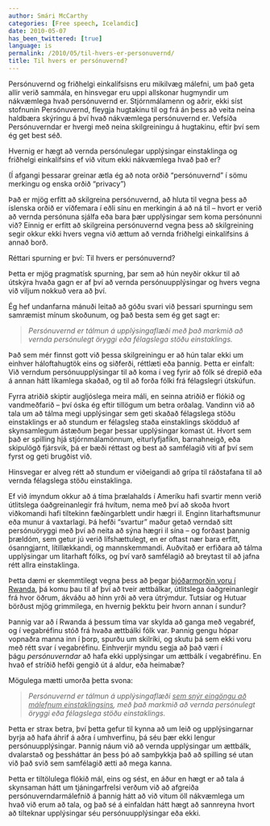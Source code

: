 ```yaml
---
author: Smári McCarthy
categories: [Free speech, Icelandic]
date: 2010-05-07
has_been_twittered: [true]
language: is
permalink: /2010/05/til-hvers-er-personuvernd/
title: Til hvers er persónuvernd?
---
```

<p class="wp-flattr-button">
  <a class="FlattrButton" style="display:none;" href="http://www.smarimccarthy.is/2010/05/til-hvers-er-personuvernd/" title="Til hvers er persónuvernd?" rev="flattr;uid:smarimc;language:en_GB;category:text;button:compact;">Persónuvernd og friðhelgi einkalífsisns eru mikilvæg málefni, um það geta allir verið sammála, en hinsvegar eru uppi allskonar hugmyndir um nákvæmlega hvað persónuvernd er. Stjórnmálamenn og aðrir, ekki síst stofnunin Persónuvernd, fleygja hugtakinu til og frá án þess að veita neina haldbæra skýringu á því hvað nákvæmlega persónuvernd er. Vefsíða Persónuverndar er hvergi með neina skilgreiningu á hugtakinu, eftir því sem ég get best séð. Hvernig er hægt að vernda persónulegar upplýsingar einstaklinga og friðhelgi einkalífsins ef við vitum ekki nákvæmlega hvað það er? (Í afgangi þessarar greinar ætla ég að nota orðið "persónuvernd" í sömu merkingu og enska orðið "privacy") Það er mjög erfitt að skilgreina persónuvernd, að hluta til vegna þess að íslenska orðið er víðfemara í eðli sínu en merkingin á að ná til - hvort er verið að vernda persónuna sjálfa eða bara þær upplýsingar sem koma persónunni við? Einnig </a>
</p>

Persónuvernd og friðhelgi einkalífsisns eru mikilvæg málefni, um það geta allir verið sammála, en hinsvegar eru uppi allskonar hugmyndir um nákvæmlega hvað persónuvernd er. Stjórnmálamenn og aðrir, ekki síst stofnunin Persónuvernd, fleygja hugtakinu til og frá án þess að veita neina haldbæra skýringu á því hvað nákvæmlega persónuvernd er. Vefsíða Persónuverndar er hvergi með neina skilgreiningu á hugtakinu, eftir því sem ég get best séð.

Hvernig er hægt að vernda persónulegar upplýsingar einstaklinga og friðhelgi einkalífsins ef við vitum ekki nákvæmlega hvað það er?

(Í afgangi þessarar greinar ætla ég að nota orðið &#8220;persónuvernd&#8221; í sömu merkingu og enska orðið &#8220;privacy&#8221;)

Það er mjög erfitt að skilgreina persónuvernd, að hluta til vegna þess að íslenska orðið er víðfemara í eðli sínu en merkingin á að ná til &#8211; hvort er verið að vernda persónuna sjálfa eða bara þær upplýsingar sem koma persónunni við? Einnig er erfitt að skilgreina persónuvernd vegna þess að skilgreining segir okkur ekki hvers vegna við ættum að vernda friðhelgi einkalífsins á annað borð.

Réttari spurning er því: Til hvers er persónuvernd?

Þetta er mjög pragmatísk spurning, þar sem að hún neyðir okkur til að útskýra hvaða gagn er af því að vernda persónuupplýsingar og hvers vegna við viljum nokkuð vera að því.

Ég hef undanfarna mánuði leitað að góðu svari við þessari spurningu sem samræmist mínum skoðunum, og það besta sem ég get sagt er:

> *Persónuvernd er tálmun á upplýsingaflæði með það markmið að vernda persónulegt öryggi eða félagslega stöðu einstaklings.*

Það sem mér finnst gott við þessa skilgreiningu er að hún talar ekki um einhver háloftahugtök eins og siðferði, réttlæti eða þannig. Þetta er einfalt: Við verndum persónuupplýsingar til að koma í veg fyrir að fólk sé drepið eða á annan hátt líkamlega skaðað, og til að forða fólki frá félagslegri útskúfun.

Fyrra atriðið skiptir augljóslega meira máli, en seinna atriðið er flókið og vandmeðfarið &#8211; því óska ég eftir tillögum um betra orðalag. Vandinn við að tala um að tálma megi upplýsingar sem geti skaðað félagslega stöðu einstaklings er að stundum er félagsleg staða einstaklings sködduð af skynsamlegum ástæðum þegar þessar upplýsingar komast út. Hvort sem það er spilling hjá stjórnmálamönnum, eiturlyfjafíkn, barnahneigð, eða skipulögð fjársvik, þá er bæði réttast og best að samfélagið viti af því sem fyrst og geti brugðist við.

Hinsvegar er alveg rétt að stundum er viðeigandi að grípa til ráðstafana til að vernda félagslega stöðu einstaklinga.

Ef við ímyndum okkur að á tíma þrælahalds í Ameríku hafi svartir menn verið útlitslega óaðgreinanlegir frá hvítum, nema með því að skoða hvort viðkomandi hafi tiltekinn fæðingarblett undir hægri il. Enginn litarhaftsmunur eða munur á vaxtarlagi. Þá hefði &#8220;svartur&#8221; maður getað verndað sitt persónuöryggi með því að neita að sýna hægri il sína &#8211; og forðast þannig þrældóm, sem getur jú verið lífshættulegt, en er oftast nær bara erfitt, ósanngjarnt, lítillækkandi, og mannskemmandi. Auðvitað er erfiðara að tálma upplýsingar um litarhaft fólks, og því varð samfélagið að breytast til að jafna rétt allra einstaklinga.

Þetta dæmi er skemmtilegt vegna þess að þegar [þjóðarmorðin voru í Rwanda][1], þá komu þau til af því að tveir ættbálkar, útlitslega óaðgreinanlegir frá hvor öðrum, ákváðu að hinn yrði að vera útrýmdur. Tutsiar og Hutuar börðust mjög grimmilega, en hvernig þekktu þeir hvorn annan í sundur?

Þannig var að í Rwanda á þessum tíma var skylda að ganga með vegabréf, og í vegabréfinu stóð frá hvaða ættbálki fólk var. Þannig gengu hópar vopnaðra manna inn í þorp, spurðu um skilríki, og skutu þá sem ekki voru með rétt svar í vegabréfinu. Einhverjir myndu segja að það væri í þágu *persónuverndar* að hafa ekki upplýsingar um ættbálk í vegabréfinu. En hvað ef stríðið hefði gengið út á aldur, eða heimabæ?

Mögulega mætti umorða þetta svona:

> *Persónuvernd er tálmun á upplýsingaflæði <span style="text-decoration: underline;">sem snýr eingöngu að málefnum einstaklingsins</span>, með það markmið að vernda persónulegt öryggi eða félagslega stöðu einstaklings.*

Þetta er strax betra, því þetta gefur til kynna að um leið og upplýsingarnar byrja að hafa áhrif á aðra í umhverfinu, þá séu þær ekki lengur persónuupplýsingar. Þannig náum við að vernda upplýsingar um ættbálk, dvalarstað og þessháttar án þess þó að samþykkja það að spilling sé utan við það svið sem samfélagið ætti að mega kanna.

Þetta er tiltölulega flókið mál, eins og sést, en áður en hægt er að tala á skynsaman hátt um tjáningarfrelsi verðum við að afgreiða persónuverndarmálefnið á þannig hátt að við vitum öll nákvæmlega um hvað við erum að tala, og það sé á einfaldan hátt hægt að sannreyna hvort að tilteknar upplýsingar séu persónuupplýsingar eða ekki.

 [1]: http://en.wikipedia.org/wiki/Rwandan_genocide
